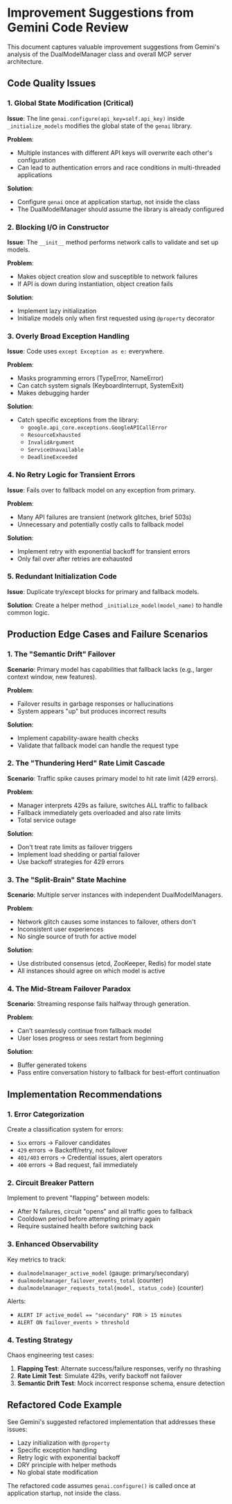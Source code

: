 # Improvement Suggestions from Gemini Code Review

This document captures valuable improvement suggestions from Gemini's analysis of the DualModelManager class and overall MCP server architecture.

## Code Quality Issues

### 1. Global State Modification (Critical)

**Issue**: The line `genai.configure(api_key=self.api_key)` inside `_initialize_models` modifies the global state of the `genai` library.

**Problem**:
- Multiple instances with different API keys will overwrite each other's configuration
- Can lead to authentication errors and race conditions in multi-threaded applications

**Solution**:
- Configure `genai` once at application startup, not inside the class
- The DualModelManager should assume the library is already configured

### 2. Blocking I/O in Constructor

**Issue**: The `__init__` method performs network calls to validate and set up models.

**Problem**:
- Makes object creation slow and susceptible to network failures
- If API is down during instantiation, object creation fails

**Solution**:
- Implement lazy initialization
- Initialize models only when first requested using `@property` decorator

### 3. Overly Broad Exception Handling

**Issue**: Code uses `except Exception as e:` everywhere.

**Problem**:
- Masks programming errors (TypeError, NameError)
- Can catch system signals (KeyboardInterrupt, SystemExit)
- Makes debugging harder

**Solution**:
- Catch specific exceptions from the library:
  - `google.api_core.exceptions.GoogleAPICallError`
  - `ResourceExhausted`
  - `InvalidArgument`
  - `ServiceUnavailable`
  - `DeadlineExceeded`

### 4. No Retry Logic for Transient Errors

**Issue**: Fails over to fallback model on any exception from primary.

**Problem**:
- Many API failures are transient (network glitches, brief 503s)
- Unnecessary and potentially costly calls to fallback model

**Solution**:
- Implement retry with exponential backoff for transient errors
- Only fail over after retries are exhausted

### 5. Redundant Initialization Code

**Issue**: Duplicate try/except blocks for primary and fallback models.

**Solution**: Create a helper method `_initialize_model(model_name)` to handle common logic.

## Production Edge Cases and Failure Scenarios

### 1. The "Semantic Drift" Failover

**Scenario**: Primary model has capabilities that fallback lacks (e.g., larger context window, new features).

**Problem**:
- Failover results in garbage responses or hallucinations
- System appears "up" but produces incorrect results

**Solution**:
- Implement capability-aware health checks
- Validate that fallback model can handle the request type

### 2. The "Thundering Herd" Rate Limit Cascade

**Scenario**: Traffic spike causes primary model to hit rate limit (429 errors).

**Problem**:
- Manager interprets 429s as failure, switches ALL traffic to fallback
- Fallback immediately gets overloaded and also rate limits
- Total service outage

**Solution**:
- Don't treat rate limits as failover triggers
- Implement load shedding or partial failover
- Use backoff strategies for 429 errors

### 3. The "Split-Brain" State Machine

**Scenario**: Multiple server instances with independent DualModelManagers.

**Problem**:
- Network glitch causes some instances to failover, others don't
- Inconsistent user experiences
- No single source of truth for active model

**Solution**:
- Use distributed consensus (etcd, ZooKeeper, Redis) for model state
- All instances should agree on which model is active

### 4. The Mid-Stream Failover Paradox

**Scenario**: Streaming response fails halfway through generation.

**Problem**:
- Can't seamlessly continue from fallback model
- User loses progress or sees restart from beginning

**Solution**:
- Buffer generated tokens
- Pass entire conversation history to fallback for best-effort continuation

## Implementation Recommendations

### 1. Error Categorization

Create a classification system for errors:
- `5xx` errors → Failover candidates
- `429` errors → Backoff/retry, not failover
- `401/403` errors → Credential issues, alert operators
- `400` errors → Bad request, fail immediately

### 2. Circuit Breaker Pattern

Implement to prevent "flapping" between models:
- After N failures, circuit "opens" and all traffic goes to fallback
- Cooldown period before attempting primary again
- Require sustained health before switching back

### 3. Enhanced Observability

Key metrics to track:
- `dualmodelmanager_active_model` (gauge: primary/secondary)
- `dualmodelmanager_failover_events_total` (counter)
- `dualmodelmanager_requests_total{model, status_code}` (counter)

Alerts:
- `ALERT IF active_model == "secondary" FOR > 15 minutes`
- `ALERT ON failover_events > threshold`

### 4. Testing Strategy

Chaos engineering test cases:
1. **Flapping Test**: Alternate success/failure responses, verify no thrashing
2. **Rate Limit Test**: Simulate 429s, verify backoff not failover
3. **Semantic Drift Test**: Mock incorrect response schema, ensure detection

## Refactored Code Example

See Gemini's suggested refactored implementation that addresses these issues:
- Lazy initialization with `@property`
- Specific exception handling
- Retry logic with exponential backoff
- DRY principle with helper methods
- No global state modification

The refactored code assumes `genai.configure()` is called once at application startup, not inside the class.
